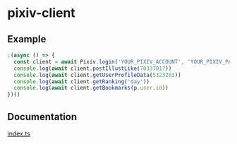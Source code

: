 # pixiv-client

## Example

```js
;(async () => {
  const client = await Pixiv.login('YOUR_PIXIV_ACCOUNT', 'YOUR_PIXIV_PASSWORD')
  console.log(await client.postIllustLike(70337017))
  console.log(await client.getUserProfileData(5323203))
  console.log(await client.getRanking('day'))
  console.log(await client.getBookmarks(p.user.id))
})()
```

## Documentation

[index.ts](./src/index.ts)
